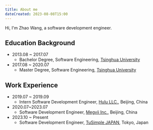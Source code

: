 ```yaml
---
title: About me
dateCreated: 2023-08-08T15:00
---
```


Hi, I'm Zhao Wang, a software development engineer.

## Education Background
- 2013.08 ~ 2017.07
	- Bachelor Degree, Software Engineering, [Tsinghua University](https://www.tsinghua.edu.cn/en/)
- 2017.08 ~ 2020.07
	- Master Degree, Software Engineering, [Tsinghua University](https://www.tsinghua.edu.cn/en/)

## Work Experience
- 2019.07 ~ 2019.09
	- Intern Software Development Engineer, [Hulu LLC.](https://www.hulu.com), Beijing, China
- 2020.07~2023.07
	- Software Development Engineer, [Megvii Inc.](https://en.megvii.com/), Beijing, China
- 2023.10 ~ Present
	- Software Development Engineer, [TuSimple JAPAN](https://www.jp.tusimple.com/), Tokyo, Japan
